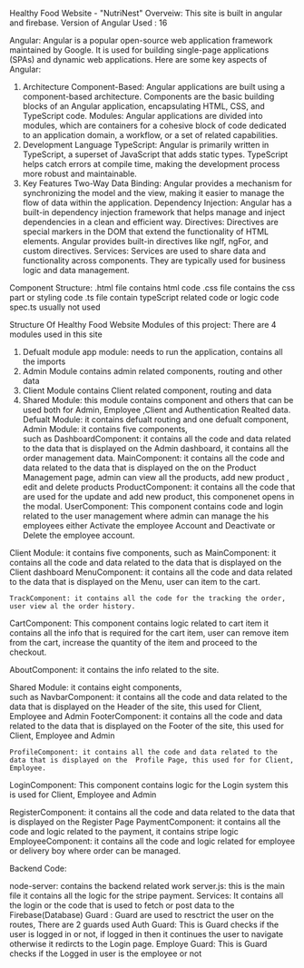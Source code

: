 Healthy Food Website - "NutriNest"
Overveiw: This site is built in angular and firebase.
Version of Angular Used : 16

Angular: Angular is a popular open-source web application framework maintained by Google. It is used for building single-page applications (SPAs) and dynamic web applications. Here are some key aspects of Angular:

1. Architecture
Component-Based: Angular applications are built using a component-based architecture. Components are the basic building blocks of an Angular application, encapsulating HTML, CSS, and TypeScript code.
Modules: Angular applications are divided into modules, which are containers for a cohesive block of code dedicated to an application domain, a workflow, or a set of related capabilities.
2. Development Language
TypeScript: Angular is primarily written in TypeScript, a superset of JavaScript that adds static types. TypeScript helps catch errors at compile time, making the development process more robust and maintainable.
3. Key Features
Two-Way Data Binding: Angular provides a mechanism for synchronizing the model and the view, making it easier to manage the flow of data within the application.
Dependency Injection: Angular has a built-in dependency injection framework that helps manage and inject dependencies in a clean and efficient way.
Directives: Directives are special markers in the DOM that extend the functionality of HTML elements. Angular provides built-in directives like ngIf, ngFor, and custom directives.
Services: Services are used to share data and functionality across components. They are typically used for business logic and data management.

Component Structure:
.html file contains html code
.css file contains the css part or styling  code
.ts file contain typeScript related code or logic code
spec.ts usually not used

Structure Of Healthy Food Website
Modules of this project:
There are 4  modules used in this site
1.	Defualt module app module: needs to run the application, contains all the imports
2.	Admin Module contains admin related components, routing and other data
3.	Client Module contains Client related component, routing and data
4.	Shared Module: this module contains component and others that can be used both for Admin, Employee  ,Client and Authentication Realted data.
Defualt Module: it contains defualt routing and one defualt component,
Admin Module: it contains five components,	
such as 
	DashboardComponent: it contains all the code and data related to the data that is displayed on the Admin dashboard, it contains all the order management data.
	MainComponent: it contains all the code and data related to the data that is displayed on the on the Product Management page, admin can view all the products, add new product , edit and delete products
	ProductComponent: it contains all the code that are used for the update and add new product, this componenet opens in the modal.
UserComponent: This component contains code and login related to the user management where admin can manage the his employees either Activate the employee Account and Deactivate or Delete the employee account.

Client Module: it contains five components,	
such as 
	MainComponent: it contains all the code and data related to the data that is displayed on the Client dashboard
	MenuComponent: it contains all the code and data related to the data that is displayed on the Menu, user can item to the cart.

	TrackComponent: it contains all the code for the tracking the order, user view al the order history.

CartComponent: This component contains logic related to cart item it contains all the info that is required for the cart item, user can remove item from the cart, increase the quantity of the item and proceed to the checkout.

AboutComponent: it contains the info related to the site.

Shared Module: it contains eight  components,	
such as 
	NavbarComponent: it contains all the code and data related to the data that is displayed on the Header of the site, this used for Client, Employee and Admin
	FooterComponent: it contains all the code and data related to the data that is displayed on the Footer of the site, this used for Client, Employee and Admin

	ProfileComponent: it contains all the code and data related to the data that is displayed on the  Profile Page, this used for for Client, Employee.

LoginComponent: This component contains logic for the Login system this is used for Client, Employee and Admin

RegisterComponent: it contains all the code and data related to the data that is displayed on the Register Page 
PaymentComponent: it contains all the code and logic related to the payment, it contains stripe logic
EmployeeComponent: it contains all the code and logic related for employee or delivery boy where order can be managed.

Backend Code:

node-server: contains the backend related work
server.js: this is the main file it contains all the logic for the stripe payment.
Services: It contains all the login or the code  that is used to fetch or post data to the Firebase(Database)
Guard : Guard are used to resctrict the user on the routes,
There are 2 guards used
Auth Guard: This is Guard checks if the user is logged in or not, if logged in then it continues the user to navigate otherwise it redircts to the Login page.
Employe Guard: This is Guard checks if the Logged in user is the employee or not
